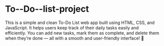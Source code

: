 # To--Do--list-project
This is a simple and clean To-Do List web app built using HTML, CSS, and JavaScript. It helps users keep track of their daily tasks easily and efficiently. You can add new tasks, mark them as complete, and delete them when they’re done — all with a smooth and user-friendly interface! 🚀
